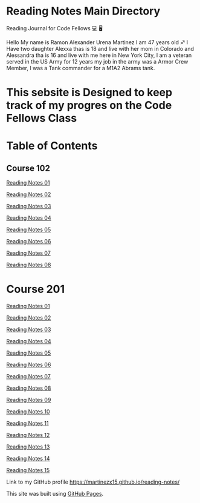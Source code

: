 
<h1>Reading Notes Main Directory</h1>

Reading Journal for Code Fellows :computer: :desktop_computer:

Hello My name is Ramon Alexander Urena Martinez I am 47 years old :sagittarius:
I Have two daughter Alexxa thas is 18 and live with her mom in Colorado and Alessandra tha is 16 and live with me here in New York City,
I am a veteran served in the US Army for 12 years my job in the army was a Armor Crew Member, I was a Tank commander for a M1A2 Abrams tank.

<h1>This sebsite is Designed to keep track of my progres on the Code Fellows Class</h1>
 
<h1>Table of Contents</h1>
<h2>Course 102</h2>
 
  <nav>
        <link>
              <p><a href="https://martinezx15.github.io/reading-notes/102note1.html">Reading Notes 01</a></p>
              <p><a href="https://martinezx15.github.io/reading-notes/102note2.html">Reading Notes 02</a></p>
              <p><a href="https://martinezx15.github.io/reading-notes/102note3">Reading Notes 03</a></p>
              <p><a href="https://martinezx15.github.io/reading-notes/102note4">Reading Notes 04</a></p>
              <p><a href="https://martinezx15.github.io/reading-notes/102note5">Reading Notes 05</a></p>
              <p><a href="https://martinezx15.github.io/reading-notes/102note6">Reading Notes 06</a></p>
              <p><a href="https://martinezx15.github.io/reading-notes/102note7">Reading Notes 07</a></p>
              <p><a href="https://martinezx15.github.io/reading-notes/102note8">Reading Notes 08</a></p>
      </link> 
 </nav>
<h1>Course 201</h1>
   <nav>
        <link>
              
 <p><a href="">Reading Notes 01</a></p>
 
 <p><a href="">Reading Notes 02</a></p>
 
 <p><a href="">Reading Notes 03</a></p>
 
 <p><a href="">Reading Notes 04</a></p>
 
 <p><a href="">Reading Notes 05</a></p>
 
 <p><a href="">Reading Notes 06</a></p>
 
 <p><a href="">Reading Notes 07</a></p>
 
 <p><a href="">Reading Notes 08</a></p>
 
 <p><a href="">Reading Notes 09</a></p>
 
 <p><a href="">Reading Notes 10</a></p>
 
 <p><a href="">Reading Notes 11</a></p>
 
 <p><a href="">Reading Notes 12</a></p>
 
 <p><a href="">Reading Notes 13</a></p>
 
 <p><a href="">Reading Notes 14</a></p>
 
 <p><a href="">Reading Notes 15</a></p>
  </link> 
         </nav>
       
           
Link to my GitHub profile https://martinezx15.github.io/reading-notes/  
 
This site was built using [GitHub Pages](https://pages.github.com/).

